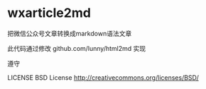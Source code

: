 # wxarticle2md
把微信公众号文章转换成markdown语法文章

此代码通过修改  github.com/lunny/html2md 实现


遵守

LICENSE
BSD License http://creativecommons.org/licenses/BSD/